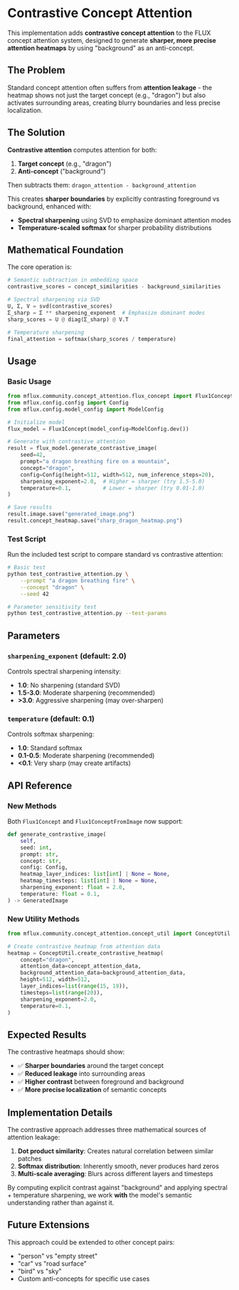 # Contrastive Concept Attention

This implementation adds **contrastive concept attention** to the FLUX concept attention system, designed to generate **sharper, more precise attention heatmaps** by using "background" as an anti-concept.

## The Problem

Standard concept attention often suffers from **attention leakage** - the heatmap shows not just the target concept (e.g., "dragon") but also activates surrounding areas, creating blurry boundaries and less precise localization.

## The Solution

**Contrastive attention** computes attention for both:
1. **Target concept** (e.g., "dragon") 
2. **Anti-concept** ("background")

Then subtracts them: `dragon_attention - background_attention`

This creates **sharper boundaries** by explicitly contrasting foreground vs background, enhanced with:
- **Spectral sharpening** using SVD to emphasize dominant attention modes
- **Temperature-scaled softmax** for sharper probability distributions

## Mathematical Foundation

The core operation is:
```python
# Semantic subtraction in embedding space
contrastive_scores = concept_similarities - background_similarities

# Spectral sharpening via SVD
U, Σ, V = svd(contrastive_scores)  
Σ_sharp = Σ ** sharpening_exponent  # Emphasize dominant modes
sharp_scores = U @ diag(Σ_sharp) @ V.T

# Temperature sharpening
final_attention = softmax(sharp_scores / temperature)
```

## Usage

### Basic Usage

```python
from mflux.community.concept_attention.flux_concept import Flux1Concept
from mflux.config.config import Config
from mflux.config.model_config import ModelConfig

# Initialize model
flux_model = Flux1Concept(model_config=ModelConfig.dev())

# Generate with contrastive attention
result = flux_model.generate_contrastive_image(
    seed=42,
    prompt="a dragon breathing fire on a mountain",
    concept="dragon",
    config=Config(height=512, width=512, num_inference_steps=20),
    sharpening_exponent=2.0,  # Higher = sharper (try 1.5-5.0)
    temperature=0.1,          # Lower = sharper (try 0.01-1.0)
)

# Save results
result.image.save("generated_image.png")
result.concept_heatmap.save("sharp_dragon_heatmap.png")
```

### Test Script

Run the included test script to compare standard vs contrastive attention:

```bash
# Basic test
python test_contrastive_attention.py \
    --prompt "a dragon breathing fire" \
    --concept "dragon" \
    --seed 42

# Parameter sensitivity test
python test_contrastive_attention.py --test-params
```

## Parameters

### `sharpening_exponent` (default: 2.0)
Controls spectral sharpening intensity:
- **1.0**: No sharpening (standard SVD)
- **1.5-3.0**: Moderate sharpening (recommended)
- **>3.0**: Aggressive sharpening (may over-sharpen)

### `temperature` (default: 0.1)  
Controls softmax sharpening:
- **1.0**: Standard softmax
- **0.1-0.5**: Moderate sharpening (recommended)
- **<0.1**: Very sharp (may create artifacts)

## API Reference

### New Methods

Both `Flux1Concept` and `Flux1ConceptFromImage` now support:

```python
def generate_contrastive_image(
    self,
    seed: int,
    prompt: str,
    concept: str,
    config: Config,
    heatmap_layer_indices: list[int] | None = None,
    heatmap_timesteps: list[int] | None = None, 
    sharpening_exponent: float = 2.0,
    temperature: float = 0.1,
) -> GeneratedImage
```

### New Utility Methods

```python
from mflux.community.concept_attention.concept_util import ConceptUtil

# Create contrastive heatmap from attention data
heatmap = ConceptUtil.create_contrastive_heatmap(
    concept="dragon",
    attention_data=concept_attention_data,
    background_attention_data=background_attention_data,
    height=512, width=512,
    layer_indices=list(range(15, 19)),
    timesteps=list(range(20)),
    sharpening_exponent=2.0,
    temperature=0.1,
)
```

## Expected Results

The contrastive heatmaps should show:
- ✅ **Sharper boundaries** around the target concept
- ✅ **Reduced leakage** into surrounding areas  
- ✅ **Higher contrast** between foreground and background
- ✅ **More precise localization** of semantic concepts

## Implementation Details

The contrastive approach addresses three mathematical sources of attention leakage:

1. **Dot product similarity**: Creates natural correlation between similar patches
2. **Softmax distribution**: Inherently smooth, never produces hard zeros
3. **Multi-scale averaging**: Blurs across different layers and timesteps

By computing explicit contrast against "background" and applying spectral + temperature sharpening, we work **with** the model's semantic understanding rather than against it.

## Future Extensions

This approach could be extended to other concept pairs:
- "person" vs "empty street"
- "car" vs "road surface"  
- "bird" vs "sky"
- Custom anti-concepts for specific use cases 